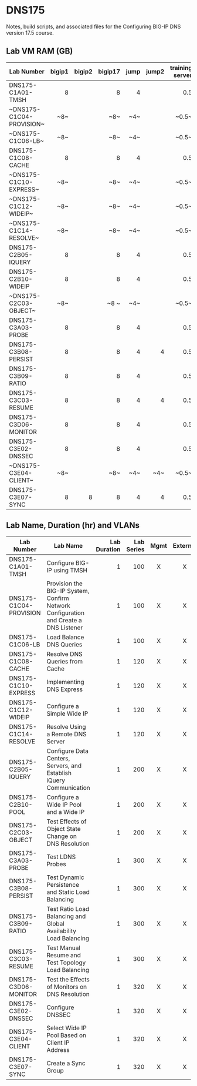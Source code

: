 # DNS175

Notes, build scripts, and associated files for the Configuring BIG-IP DNS version 17.5 course.

## Lab VM RAM (GB)

|Lab Number              |bigip1|bigip2|bigip17|jump|jump2|training server|SCF file                       |
|------------------------|-----:|-----:|------:|---:|----:|--------------:|-------------------------------|
|DNS175-C1A01-TMSH       |8     |      |8      |4   |     |0.5            |cfg_w_tmsh.scf                 |
|~DNS175-C1C04-PROVISION~|~8~   |      |~8~    |~4~ |     |~0.5~          |  ~*none*~                     |
|~DNS175-C1C06-LB~       |~8~   |      |~8~    |~4~ |     |~0.5~          |~create_dns_listener.scf~      |
|DNS175-C1C08-CACHE      |8     |      |8      |4   |     |0.5            |load_balance_dns_queries.scf   |
|~DNS175-C1C10-EXPRESS~  |~8~   |      |~8~    |~4~ |     |~0.5~          |~resolve_dns_queries_cache.scf~|
|~DNS175-C1C12-WIDEIP~   |~8~   |      |~8~    |~4~ |     |~0.5~          |~implement_dns_express.scf~    |
|~DNS175-C1C14-RESOLVE~  |~8~   |      |~8~    |~4~ |     |~0.5~          |~configure_simple_wideip.scf~  |
|DNS175-C2B05-IQUERY     |8     |      |8      |4   |     |0.5            ||
|DNS175-C2B10-WIDEIP     |8     |      |8      |4   |     |0.5            ||
|~DNS175-C2C03-OBJECT~   |~8~   |      |~8 ~   |~4~ |     |~0.5~          ||
|DNS175-C3A03-PROBE      |8     |      |8      |4   |     |0.5            ||
|DNS175-C3B08-PERSIST    |8     |      |8      |4   |4    |0.5            ||
|DNS175-C3B09-RATIO      |8     |      |8      |4   |     |0.5            ||
|DNS175-C3C03-RESUME     |8     |      |8      |4   |4    |0.5            ||
|DNS175-C3D06-MONITOR    |8     |      |8      |4   |     |0.5            ||
|DNS175-C3E02-DNSSEC     |8     |      |8      |4   |     |0.5            ||
|~DNS175-C3E04-CLIENT~   |~8~   |      |~8~    |~4~ |~4~  |~0.5~            ||
|DNS175-C3E07-SYNC       |8     |8     |8      |4   |4    |0.5            ||

## Lab Name, Duration (hr) and VLANs

|Lab Number            |Lab Name                                                                            |Lab Duration|Lab Series|Mgmt|External|Internal|
|----------------------|------------------------------------------------------------------------------------|-----------:|---------:|:--:|:------:|:------:|
|DNS175-C1A01-TMSH     |Configure BIG-IP using TMSH                                                         |1           |100       |X   |X       |X       |
|DNS175-C1C04-PROVISION|Provision the BIG-IP System, Confirm Network Configuration and Create a DNS Listener|1           |100       |X   |X       |X       |
|DNS175-C1C06-LB       |Load Balance DNS Queries                                                            |1           |100       |X   |X       |X       |
|DNS175-C1C08-CACHE    |Resolve DNS Queries from Cache                                                      |1           |120       |X   |X       |X       |
|DNS175-C1C10-EXPRESS  |Implementing DNS Express                                                            |1           |120       |X   |X       |X       |
|DNS175-C1C12-WIDEIP   |Configure a Simple Wide IP                                                          |1           |120       |X   |X       |X       |
|DNS175-C1C14-RESOLVE  |Resolve Using a Remote DNS Server                                                   |1           |120       |X   |X       |X       |
|DNS175-C2B05-IQUERY   |Configure Data Centers, Servers, and Establish iQuery Communication                 |1           |200       |X   |X       |X       |
|DNS175-C2B10-POOL     |Configure a Wide IP Pool and a Wide IP                                              |1           |200       |X   |X       |X       |
|DNS175-C2C03-OBJECT   |Test Effects of Object State Change on DNS Resolution                               |1           |200       |X   |X       |X       |
|DNS175-C3A03-PROBE    |Test LDNS Probes                                                                    |1           |300       |X   |X       |X       |
|DNS175-C3B08-PERSIST  |Test Dynamic Persistence and Static Load Balancing                                  |1           |300       |X   |X       |X       |
|DNS175-C3B09-RATIO    |Test Ratio Load Balancing and Global Availability Load Balancing                    |1           |300       |X   |X       |X       |
|DNS175-C3C03-RESUME   |Test Manual Resume and Test Topology Load Balancing                                 |1           |300       |X   |X       |X       |
|DNS175-C3D06-MONITOR  |Test the Effects of Monitors on DNS Resolution                                      |1           |320       |X   |X       |X       |
|DNS175-C3E02-DNSSEC   |Configure DNSSEC                                                                    |1           |320       |X   |X       |X       |
|DNS175-C3E04-CLIENT   |Select Wide IP Pool Based on Client IP Address                                      |1           |320       |X   |X       |X       |
|DNS175-C3E07-SYNC     |Create a Sync Group                                                                 |1           |320       |X   |X       |X       |
